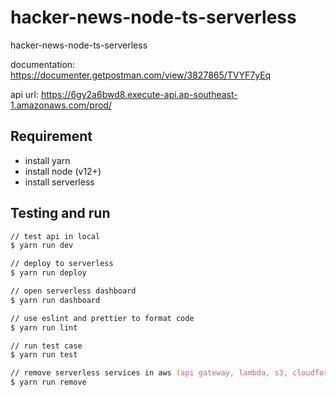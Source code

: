# hacker-news-node-ts-serverless

hacker-news-node-ts-serverless

documentation: <https://documenter.getpostman.com/view/3827865/TVYF7yEq>

api url: <https://6gy2a6bwd8.execute-api.ap-southeast-1.amazonaws.com/prod/>

## Requirement

- install yarn
- install node (v12+)
- install serverless

## Testing and run

```zsh
// test api in local
$ yarn run dev

// deploy to serverless
$ yarn run deploy

// open serverless dashboard
$ yarn run dashboard

// use eslint and prettier to format code
$ yarn run lint

// run test case
$ yarn run test

// remove serverless services in aws (api gateway, lambda, s3, cloudformation)
$ yarn run remove
```
